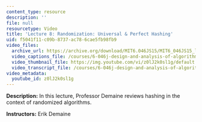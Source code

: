 ```yaml
---
content_type: resource
description: ''
file: null
resourcetype: Video
title: 'Lecture 8: Randomization: Universal & Perfect Hashing'
uid: f5041f11-c09b-8737-ac78-6cae5fb98fb9
video_files:
  archive_url: https://archive.org/download/MIT6.046JS15/MIT6_046JS15_lec08_300k.mp4
  video_captions_file: /courses/6-046j-design-and-analysis-of-algorithms-spring-2015/d36b4c4c9a995e8fab18e4aacc3e0e10_z0lJ2k0sl1g.vtt
  video_thumbnail_file: https://img.youtube.com/vi/z0lJ2k0sl1g/default.jpg
  video_transcript_file: /courses/6-046j-design-and-analysis-of-algorithms-spring-2015/2bdf2d018dd29ed93f84c300b2c95e25_z0lJ2k0sl1g.pdf
video_metadata:
  youtube_id: z0lJ2k0sl1g
---
```


**Description:** In this lecture, Professor Demaine reviews hashing in the context of randomized algorithms.

**Instructors:** Erik Demaine